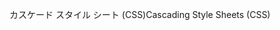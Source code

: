 <span data-ttu-id="e35c3-101">カスケード スタイル シート (CSS)</span><span class="sxs-lookup"><span data-stu-id="e35c3-101">Cascading Style Sheets (CSS)</span></span>